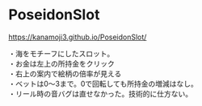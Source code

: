 # PoseidonSlot  
https://kanamoji3.github.io/PoseidonSlot/  
  
・海をモチーフにしたスロット。  
・お金は左上の所持金をクリック  
・右上の案内で絵柄の倍率が見える  
・ベットは0～3まで。0で回転しても所持金の増減はなし。  
・リール時の音バグは直せなかった。技術的に仕方ない。  

